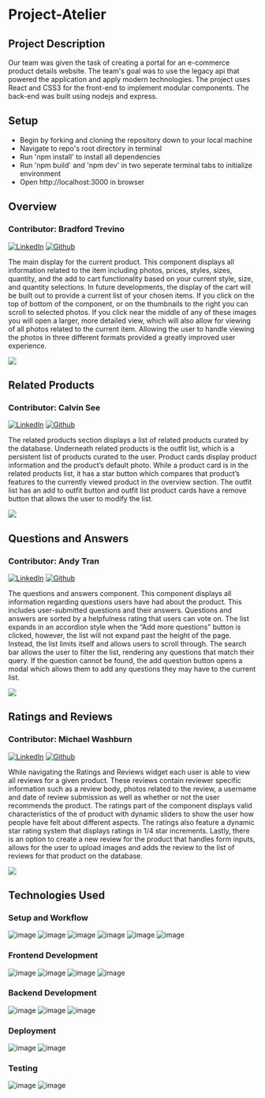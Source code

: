 # Project-Atelier

## Project Description
Our team was given the task of creating a portal for an e-commerce product details website. The team's goal was to use the legacy api that powered the application and apply modern technologies. The project uses React and CSS3 for the front-end to implement modular components. The back-end was built using nodejs and express. 

## Setup
* Begin by forking and cloning the repository down to your local machine
* Navigate to repo's root directory in terminal
* Run 'npm install' to install all dependencies
* Run 'npm build' and 'npm dev' in two seperate terminal tabs to initialize environment
* Open http://localhost:3000 in browser

## Overview

### Contributor: Bradford Trevino
[![LinkedIn](https://img.shields.io/badge/LinkedIn-0077B5?style=for-the-badge&logo=linkedin&logoColor=white)](https://www.linkedin.com/in/bradford-trevino-1a9a09221/)
[![Github](https://img.shields.io/badge/GitHub-100000?style=for-the-badge&logo=github&logoColor=white)](https://github.com/BradfordTrevino)

The main display for the current product. This component displays all information related to the item including photos, prices, styles, sizes, quantity, and the add to cart functionality based on your current style, size, and quantity selections. In future developments, the display of the cart will be built out to provide a current list of your chosen items. If you click on the top of bottom of the component, or on the thumbnails to the right you can scroll to selected photos. If you click near the middle of any of these images you will open a larger, more detailed view, which will also allow for viewing of all photos related to the current item. Allowing the user to handle viewing the photos in three different formats provided a greatly improved user experience.

![](https://media.giphy.com/media/uZvceu8VMXwMDq9fvX/giphy.gif)


## Related Products

### Contributor: Calvin See
[![LinkedIn](https://img.shields.io/badge/LinkedIn-0077B5?style=for-the-badge&logo=linkedin&logoColor=white)](https://www.linkedin.com/in/calvin-see-835213159/)
[![Github](https://img.shields.io/badge/GitHub-100000?style=for-the-badge&logo=github&logoColor=white)](https://github.com/calvinfsee)

The related products section displays a list of related products curated by the database. Underneath related products is the outfit list, which is a persistent list of products curated to the user. Product cards display product information and the product’s default photo. While a product card is in the related products list, it has a star button which compares that product’s features to the currently viewed product in the overview section. The outfit list has an add to outfit button and outfit list product cards have a remove button that allows the user to modify the list.

![](https://media.giphy.com/media/XY6RLsac5RdW0okQlC/giphy.gif)


## Questions and Answers

### Contributor: Andy Tran
[![LinkedIn](https://img.shields.io/badge/LinkedIn-0077B5?style=for-the-badge&logo=linkedin&logoColor=white)](https://www.linkedin.com/in/andrew-tran-aa3994226/)
[![Github](https://img.shields.io/badge/GitHub-100000?style=for-the-badge&logo=github&logoColor=white)](https://github.com/aTranster)

The questions and answers component. This component displays all information regarding questions users have had about the product. This includes user-submitted questions and their answers. Questions and answers are sorted by a helpfulness rating that users can vote on. The list expands in an accordion style when the “Add more questions” button is clicked, however, the list will not expand past the height of the page. Instead, the list limits itself and allows users to scroll through. The search bar allows the user to filter the list, rendering any questions that match their query. If the question cannot be found, the add question button opens a modal which allows them to add any questions they may have to the current list.

![](https://media.giphy.com/media/4ascGzIhEiL5l8xg6C/giphy.gif)

## Ratings and Reviews

### Contributor: Michael Washburn
[![LinkedIn](https://img.shields.io/badge/LinkedIn-0077B5?style=for-the-badge&logo=linkedin&logoColor=white)](https://www.linkedin.com/in/michael-washburn-b38506ba/)
[![Github](https://img.shields.io/badge/GitHub-100000?style=for-the-badge&logo=github&logoColor=white)](https://github.com/mwashburn1987)

While navigating the Ratings and Reviews widget each user is able to view all reviews for a given product. These reviews contain reviewer specific information such as a review body, photos related to the review, a username and date of review submission as well as whether or not the user recommends the product. The ratings part of the component displays valid characteristics of the of product with dynamic sliders to show the user how people have felt about different aspects. The ratings also feature a dynamic star rating system that displays ratings in 1/4 star increments. Lastly, there is an option to create a new review for the product that handles form inputs, allows for the user to upload images and adds the review to the list of reviews for that product on the database.

![](https://media.giphy.com/media/3uXUths6hV2FnGqAyF/giphy.gif)

## Technologies Used

### Setup and Workflow
![image](https://img.shields.io/badge/Yarn-2C8EBB?style=for-the-badge&logo=yarn&logoColor=white)
![image](https://img.shields.io/badge/Webpack-8DD6F9?style=for-the-badge&logo=Webpack&logoColor=white)
![image](https://img.shields.io/badge/Babel-F9DC3E?style=for-the-badge&logo=babel&logoColor=white)
![image](https://img.shields.io/badge/GIT-E44C30?style=for-the-badge&logo=git&logoColor=white)
![image](https://img.shields.io/badge/Trello-0052CC?style=for-the-badge&logo=trello&logoColor=white)
![image](https://img.shields.io/badge/Notion-000000?style=for-the-badge&logo=notion&logoColor=white)

### Frontend Development

![image](https://img.shields.io/badge/JavaScript-323330?style=for-the-badge&logo=javascript&logoColor=F7DF1E)
![image](https://img.shields.io/badge/React-20232A?style=for-the-badge&logo=react&logoColor=61DAFB)
![image](https://img.shields.io/badge/CSS3-1572B6?style=for-the-badge&logo=css3&logoColor=white)
![image](https://img.shields.io/badge/HTML5-E34F26?style=for-the-badge&logo=html5&logoColor=white)

### Backend Development

![image](https://img.shields.io/badge/Node.js-339933?style=for-the-badge&logo=nodedotjs&logoColor=white)
![image](https://img.shields.io/badge/Express.js-000000?style=for-the-badge&logo=express&logoColor=white)
![image](https://img.shields.io/badge/MySQL-005C84?style=for-the-badge&logo=mysql&logoColor=white)

### Deployment

![image](https://img.shields.io/badge/Ubuntu-E95420?style=for-the-badge&logo=ubuntu&logoColor=white)
![image](https://img.shields.io/badge/Amazon_AWS-FF9900?style=for-the-badge&logo=amazonaws&logoColor=white)

### Testing

![image](https://img.shields.io/badge/Cypress-17202C?style=for-the-badge&logo=cypress&logoColor=white)
![image](https://img.shields.io/badge/Postman-FF6C37?style=for-the-badge&logo=Postman&logoColor=white)
